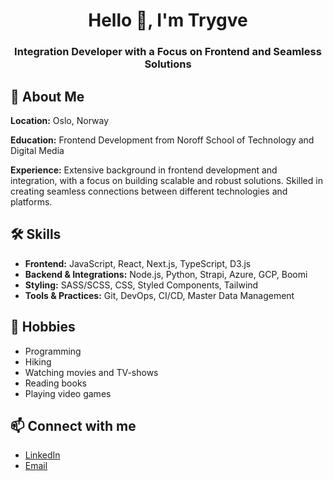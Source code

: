 <h1 align="center">Hello 👋, I'm Trygve</h1>
<h3 align="center">Integration Developer with a Focus on Frontend and Seamless Solutions</h3>

## 💬 About Me
<p><strong>Location:</strong> Oslo, Norway</p>
<p><strong>Education:</strong> Frontend Development from Noroff School of Technology and Digital Media</p>
<p><strong>Experience:</strong> Extensive background in frontend development and integration, with a focus on building scalable and robust solutions. Skilled in creating seamless connections between different technologies and platforms.</p>

## 🛠 Skills
<ul>
  <li><strong>Frontend:</strong> JavaScript, React, Next.js, TypeScript, D3.js</li>
  <li><strong>Backend & Integrations:</strong> Node.js, Python, Strapi, Azure, GCP, Boomi</li>
  <li><strong>Styling:</strong> SASS/SCSS, CSS, Styled Components, Tailwind</li>
  <li><strong>Tools & Practices:</strong> Git, DevOps, CI/CD, Master Data Management</li>
</ul>

## 📅 Hobbies
<ul>
  <li>Programming</li>
  <li>Hiking</li>
  <li>Watching movies and TV-shows</li>
  <li>Reading books</li>
  <li>Playing video games</li>
</ul>

## 📫 Connect with me
<ul>
  <li><a href="https://www.linkedin.com/in/trygve-grant-53251b214/" target="_blank">LinkedIn</a></li>
  <li><a href="mailto:trygve.grant@gmail.com">Email</a></li>
</ul>
